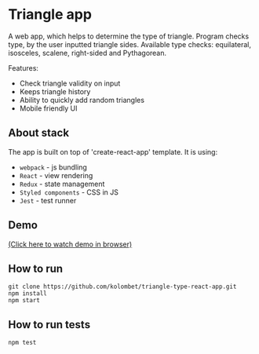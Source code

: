 # Triangle app

A web app, which helps to determine the type of triangle. Program checks type, by the user inputted triangle sides. Available type checks: equilateral, isosceles, scalene, right-sided and Pythagorean.

Features:

- Check triangle validity on input
- Keeps triangle history
- Ability to quickly add random triangles
- Mobile friendly UI

## About stack

The app is built on top of 'create-react-app' template.
It is using:

- `webpack` - js bundling
- `React` - view rendering
- `Redux` - state management
- `Styled components` - CSS in JS
- `Jest` - test runner

## Demo

[(Click here to watch demo in browser)](https://build-gzqpyfidcn.now.sh)

## How to run

```
git clone https://github.com/kolombet/triangle-type-react-app.git
npm install
npm start
```

## How to run tests

```
npm test
```

